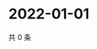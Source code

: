 # 2022-01-01

共 0 条

<!-- BEGIN WEIBO -->
<!-- 最后更新时间 Sat Jan 01 2022 23:08:51 GMT+0800 (China Standard Time) -->

<!-- END WEIBO -->
